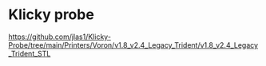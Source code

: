 # Klicky probe

https://github.com/jlas1/Klicky-Probe/tree/main/Printers/Voron/v1.8_v2.4_Legacy_Trident/v1.8_v2.4_Legacy_Trident_STL

